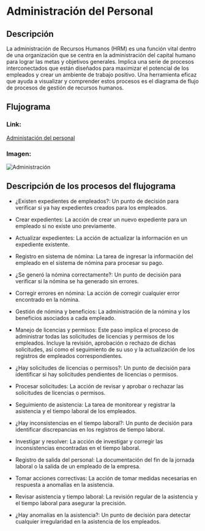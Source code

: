 # Administración del Personal
## Descripción
La administración de Recursos Humanos (HRM) es una función vital dentro de una organización que se centra en la administración del capital humano para lograr las metas y objetivos generales. Implica una serie de procesos interconectados que están diseñados para maximizar el potencial de los empleados y crear un ambiente de trabajo positivo. Una herramienta eficaz que ayuda a visualizar y comprender estos procesos es el diagrama de flujo de procesos de gestión de recursos humanos.
## Flujograma
### Link: 
[Administación del personal](https://lucid.app/lucidchart/d933f78a-25e9-44ef-8a27-9d6dddb523c0/edit?beaconFlowId=54375012260CBC41&invitationId=inv_ad1861d7-813c-41aa-a8d0-fbc7baf287ac&page=0_0#)
### Imagen:
![Administración](Administración.png)
## Descripción de los procesos del flujograma
- ¿Existen expedientes de empleados?: Un punto de decisión para verificar si ya hay expedientes creados para los empleados.
- Crear expedientes: La acción de crear un nuevo expediente para un empleado si no existe uno previamente.
- Actualizar expedientes: La acción de actualizar la información en un expediente existente.
- Registro en sistema de nómina: La tarea de ingresar la información del empleado en el sistema de nómina para procesar su pago.
- ¿Se generó la nómina correctamente?: Un punto de decisión para verificar si la nómina se ha generado sin errores.
- Corregir errores en nómina: La acción de corregir cualquier error encontrado en la nómina.
- Gestión de nómina y beneficios: La administración de la nómina y los beneficios asociados a cada empleado.
- Manejo de licencias y permisos: Este paso implica el proceso de administrar todas las solicitudes de licencias y permisos de los empleados. Incluye la revisión, aprobación o rechazo de dichas solicitudes, así como el seguimiento de su uso y la actualización de los registros de empleados correspondientes.
- ¿Hay solicitudes de licencias o permisos?: Un punto de decisión para identificar si hay solicitudes pendientes de licencias o permisos.
- Procesar solicitudes: La acción de revisar y aprobar o rechazar las solicitudes de licencias o permisos.
- Seguimiento de asistencia: La tarea de monitorear y registrar la asistencia y el tiempo laboral de los empleados.
- ¿Hay inconsistencias en el tiempo laboral?: Un punto de decisión para identificar discrepancias en los registros de tiempo laboral.
  
- Investigar y resolver: La acción de investigar y corregir las inconsistencias encontradas en el tiempo laboral.
- Registro de salida del personal: La documentación del fin de la jornada laboral o la salida de un empleado de la empresa.
- Tomar acciones correctivas: La acción de tomar medidas necesarias en respuesta a anomalías en la asistencia.
- Revisar asistencia y tiempo laboral: La revisión regular de la asistencia y el tiempo laboral para asegurar la precisión.
- ¿Hay anomalías en la asistencia?: Un punto de decisión para detectar cualquier irregularidad en la asistencia de los empleados.

